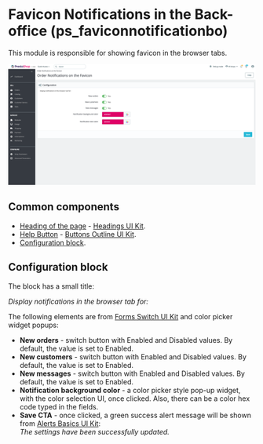 # Favicon Notifications in the Back-office (ps\_faviconnotificationbo)

This module is responsible for showing favicon in the browser tabs.

![Order Notifications on the Favicon UI](<../../../../../.gitbook/assets/image (62).png>)

## Common components

* [Heading of the page](../../../common-components/heading-of-the-page.md) - [Headings UI Kit](https://build.prestashop.com/prestashop-ui-kit/?path=/story/headings--headings).
* [Help Button](broken-reference) - [Buttons Outline UI Kit](https://build.prestashop.com/prestashop-ui-kit/?path=/story/buttons--outline).
* [Configuration block](https://app.gitbook.com/o/-MAz0PPl5s9ulE9xyliu/s/eRh5ljXXvELkmmdiRmg8/\~/changes/cReeZTZCiwqi5rIeUSjb/functional-documentation/ux-ui/common-components/configuration-block).

## Configuration block

The block has a small title:

_Display notifications in the browser tab for:_

The following elements are from [Forms Switch UI Kit](https://build.prestashop.com/prestashop-ui-kit/?path=/story/forms--switch-story) and color picker widget popups:

* **New orders** - switch button with Enabled and Disabled values. By default, the value is set to Enabled.
* **New customers** - switch button with Enabled and Disabled values. By default, the value is set to Enabled.
* **New messages** - switch button with Enabled and Disabled values. By default, the value is set to Enabled.
* **Notification background color** - a color picker style pop-up widget, with the color selection UI, once clicked. Also, there can be a color hex code typed in the fields.
* **Save CTA** - once clicked, a green success alert message will be shown from [Alerts Basics UI Kit](https://build.prestashop.com/prestashop-ui-kit/?path=/story/alerts--basics):\
  _The settings have been successfully updated._
